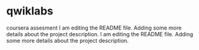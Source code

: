 # qwiklabs
coursera assesment
I am editing the README file. Adding some more details about the project description.
I am editing the README file. Adding some more details about the project description.
